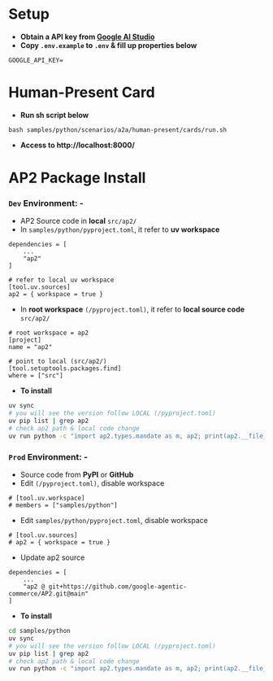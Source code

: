 # Setup
- **Obtain a API key from [Google AI Studio](http://aistudio.google.com/apikey)**
- **Copy `.env.example` to `.env` & fill up properties below**
```properties
GOOGLE_API_KEY=
```

# Human-Present Card
- **Run sh script below**
```shell
bash samples/python/scenarios/a2a/human-present/cards/run.sh
```
- **Access to http://localhost:8000/**

# AP2 Package Install
### `Dev` Environment: -
- AP2 Source code in **local** `src/ap2/`
- In `samples/python/pyproject.toml`, it refer to **uv workspace**
```properties
dependencies = [
    ...
    "ap2"
]

# refer to local uv workspace
[tool.uv.sources]
ap2 = { workspace = true }
```
- In **root workspace** `(/pyproject.toml)`, it refer to **local source code** `src/ap2/`
```properties
# root workspace = ap2
[project]
name = "ap2"

# point to local (src/ap2/)
[tool.setuptools.packages.find]
where = ["src"]
```
- **To install**
```bash
uv sync
# you will see the version follow LOCAL (/pyproject.toml)
uv pip list | grep ap2
# check ap2 path & local code change
uv run python -c "import ap2.types.mandate as m, ap2; print(ap2.__file__, m.__file__, m.CART_MANDATE_DATA_KEY)"
```

### `Prod` Environment: -
- Source code from **PyPI** or **GitHub**
- Edit `(/pyproject.toml)`, disable workspace
```properties
# [tool.uv.workspace]
# members = ["samples/python"]
```
- Edit `samples/python/pyproject.toml`, disable workspace
```properties
# [tool.uv.sources]
# ap2 = { workspace = true }
```
- Update ap2 source
```properties
dependencies = [
    ...
    "ap2 @ git+https://github.com/google-agentic-commerce/AP2.git@main"
]
```
- **To install**
```bash
cd samples/python
uv sync
# you will see the version follow LOCAL (/pyproject.toml)
uv pip list | grep ap2
# check ap2 path & local code change
uv run python -c "import ap2.types.mandate as m, ap2; print(ap2.__file__, m.__file__, m.CART_MANDATE_DATA_KEY)"
```
